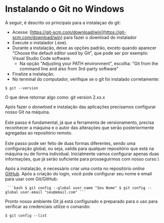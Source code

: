 # Instalando o Git no Windows

A seguir, é descrito os principais para a instalaçao do git:

* Acesse: [https://git-scm.com/download/win](https://git-scm.com/download/win) para fazer o download do instalador
* Execute o instalador (.exe).
* Durante a instalação, deixe as opções padrão, exceto quando aparecer "Choose the default editor used by Git", que pode ser por exemplo: Visual Studio Code software.
  * Na opção "Adjusting your PATH environment", escolha: "Git from the command line and also from 3rd-party software"
* Finalize a instalação.
* No terminal do computador, verifique se o git foi instalado corretamente:

```
$ git --version
```

O que deve retornar algo como: git version 2.xx.x



Após fazer o _donwload_ e instalação das aplicações precisamos configurar nosso Git na máquina.\
\
Este passo é fundamental, já que a ferramenta de versionamento, precisa reconhecer a máquina e o autor das alterações que serão posteriormente agregadas ao repositório remoto.\
\
Este passo pode ser feito de duas formas diferentes, sendo uma configuração global, ou seja, valida para qualquer repositório que está na máquina ou de forma individual. Inicialmente vamos configurar apenas duas informações, que já serão suficiente para prosseguirmos com nosso curso.\


Após a instalação, é necessário criar uma conta no repositório _online_ [GitHub](https://github.com/). Após a criação do login, você pode configurar seu nome e email para usar com Git/GitHub:

````
 ```bash $ git config --global user.name "Seu Nome" $ git config --global user.email "seu@email.com" ``` 
````

Pronto nosso ambiente Git já está configurado e preparado para o uso para verificar as credenciais utilize o comando:

```
$ git config --list
```
